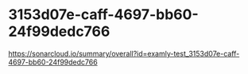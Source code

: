 # 3153d07e-caff-4697-bb60-24f99dedc766
https://sonarcloud.io/summary/overall?id=examly-test_3153d07e-caff-4697-bb60-24f99dedc766
